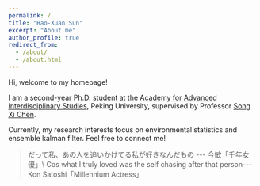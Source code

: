 ```yaml
---
permalink: /
title: "Hao-Xuan Sun"
excerpt: "About me"
author_profile: true
redirect_from: 
  - /about/
  - /about.html
---
```


Hi, welcome to my homepage!

I am a second-year Ph.D. student at the [Academy for Advanced Interdisciplinary Studies](https://www.aais.pku.edu.cn/en/), Peking University, supervised by Professor [Song Xi Chen](https://www.songxichen.com/).

Currently, my research interests focus on environmental statistics and ensemble kalman filter. Feel free to connect me!


> だって私、あの人を追いかけてる私が好きなんだもの --- 今敏「千年女優」\\ Cos what I truly loved was the self chasing after that person--- Kon Satoshi「Millennium Actress」